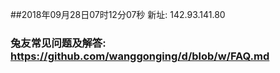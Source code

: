 ##2018年09月28日07时12分07秒 新址: 142.93.141.80
### 兔友常见问题及解答: https://github.com/wanggonging/d/blob/w/FAQ.md
